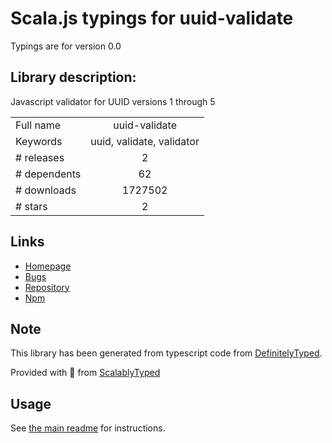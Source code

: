 
# Scala.js typings for uuid-validate

Typings are for version 0.0

## Library description:
Javascript validator for UUID versions 1 through 5

|                    |                 |
| ------------------ | :-------------: |
| Full name          | uuid-validate |
| Keywords           | uuid, validate, validator |
| # releases         | 2 |
| # dependents       | 62 |
| # downloads        | 1727502 |
| # stars            | 2 |

## Links
- [Homepage](https://github.com/WatchBeam/uuid-validate)
- [Bugs](https://github.com/WatchBeam/uuid-validate/issues)
- [Repository](https://github.com/WatchBeam/uuid-validate)
- [Npm](https://www.npmjs.com/package/uuid-validate)
    


## Note
This library has been generated from typescript code from [DefinitelyTyped](https://definitelytyped.org).

Provided with :purple_heart: from [ScalablyTyped](https://github.com/oyvindberg/ScalablyTyped)

## Usage
See [the main readme](../../readme.md) for instructions.


